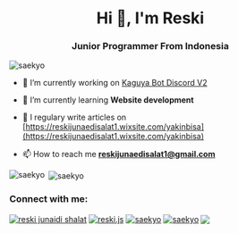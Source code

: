 <h1 align="center">Hi 👋, I'm Reski</h1>
<h3 align="center">Junior Programmer From Indonesia</h3>

<p align="left"> <img src="https://komarev.com/ghpvc/?username=saekyo&label=Profile%20views&color=0e75b6&style=flat" alt="saekyo" /> </p>

- 🔭 I’m currently working on [Kaguya Bot Discord V2](https://github.com/Saekyo/Kaguya-Discord-Bot-V2)

- 🌱 I’m currently learning **Website development**

- 📝 I regulary write articles on [https://reskijunaedisalat1.wixsite.com/yakinbisa](https://reskijunaedisalat1.wixsite.com/yakinbisa)

- 📫 How to reach me **reskijunaedisalat1@gmail.com**
</p>

<p><img align="left" src="https://github-readme-stats.vercel.app/api/top-langs?username=saekyo&show_icons=true&locale=en&layout=compact" alt="saekyo" /></p>

<p>&nbsp;<img align="center" src="https://github-readme-stats.vercel.app/api?username=saekyo&show_icons=true&locale=en" alt="saekyo" /></p>

<h3 align="left">Connect with me:</h3>
<p align="left">
<a href="https://www.linkedin.com/in/reski-junaidi-shalat-3777151a1/" target="blank"><img align="center" src="https://img.shields.io/badge/LinkedIn-0077B5?style=for-the-badge&logo=linkedin&logoColor=white" alt="reski junaidi shalat"/></a>
<a href="https://instagram.com/reski.js" target="blank"><img align="center" src="https://img.shields.io/badge/Instagram-E4405F?style=for-the-badge&logo=instagram&logoColor=white" alt="reski.js"/></a>
<!-- <a href="https://www.youtube.com/channel/UCpZMQZPWWW2gVPS8qOncbog?view_as=subscriber" target="blank"><img align="center" src="https://img.shields.io/badge/YouTube-FF0000?style=for-the-badge&logo=youtube&logoColor=white" alt="saekyo"/></a> -->
<a href="https://t.me/Saekyo" target="blank"><img align="center" src="https://img.shields.io/badge/Telegram-2CA5E0?style=for-the-badge&logo=telegram&logoColor=white" alt="saekyo"/></a>
<a href="mailto:reskijunaedisalat1@gmail.com" target="blank"><img align="center" src="https://img.shields.io/badge/Gmail-D14836?style=for-the-badge&logo=gmail&logoColor=white" alt="saekyo"/></a>
<a href="https://discordapp.com/users/435419273590996993/" target="blank"><img align="center" src="https://img.shields.io/badge/Discord-7289DA?style=for-the-badge&logo=discord&logoColor=white"/></a>
<!-- <a href="https://open.spotify.com/user/21wwlpi44jidkjrbinege4qqq?si=-9WmybBmQp-7pbqZGKyBFQ" target="blank"><img align="center" src="https://img.shields.io/badge/Spotify-1ED760?&style=for-the-badge&logo=spotify&logoColor=white"/></a> -->
